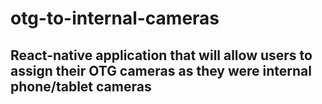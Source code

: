 # otg-to-internal-cameras
## React-native application that will allow users to assign their OTG cameras as they were internal phone/tablet cameras
